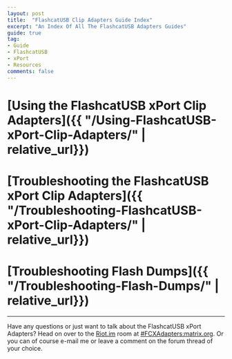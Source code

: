 ```yaml
---
layout: post
title:  "FlashcatUSB Clip Adapters Guide Index"
excerpt: "An Index Of All The FlashcatUSB Adapters Guides"
guide: true
tag:
- Guide
- FlashcatUSB
- xPort
- Resources
comments: false
---
```

# [Using the FlashcatUSB xPort Clip Adapters]({{ "/Using-FlashcatUSB-xPort-Clip-Adapters/" | relative_url}})

# [Troubleshooting the FlashcatUSB xPort Clip Adapters]({{ "/Troubleshooting-FlashcatUSB-xPort-Clip-Adapters/" | relative_url}})

# [Troubleshooting Flash Dumps]({{ "/Troubleshooting-Flash-Dumps/" | relative_url}})

---

Have any questions or just want to talk about the FlashcatUSB xPort Adapters? Head on over to the [Riot.im](https://riot.im) room at [#FCXAdapters:matrix.org](https://riot.im/app/#/room/#FCXAdapters:matrix.org). Or you can of course e-mail me or leave a comment on the forum thread of your choice.
